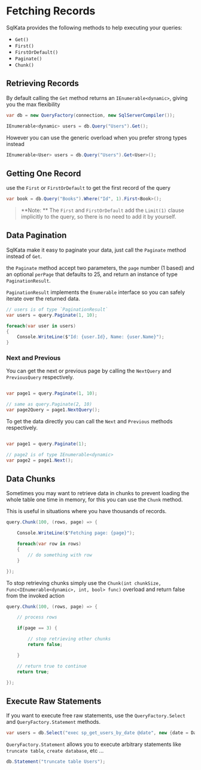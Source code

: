 # Fetching Records

SqlKata provides the following methods to help executing your queries:

 - `Get()`
 - `First()`
 - `FirstOrDefault()`
 - `Paginate()`
 - `Chunk()`

## Retrieving Records

By default calling the `Get` method returns an `IEnumerable<dynamic>`, giving you the max flexibility

```cs
var db = new QueryFactory(connection, new SqlServerCompiler());

IEnumerable<dynamic> users = db.Query("Users").Get();
```

However you can use the generic overload when you prefer strong types instead

```cs
IEnumerable<User> users = db.Query("Users").Get<User>();
```

## Getting One Record

use the `First` or `FirstOrDefault` to get the first record of the query

```cs
var book = db.Query("Books").Where("Id", 1).First<Book>();
```

> **Note: ** The `First` and `FirstOrDefault` add the `Limit(1)` clause implicitly to the query, so there is no need to add it by yourself.

## Data Pagination

SqlKata make it easy to paginate your data, just call the `Paginate` method instead of `Get`.

the `Paginate` method accept two parameters, the `page` number (1 based) and an optional `perPage` that defaults to 25, and return an instance of type `PaginationResult`.

`PaginationResult` implements the `Enumerable` interface so you can safely iterate over the returned data.


```cs
// users is of type `PaginationResult`
var users = query.Paginate(1, 10);

foreach(var user in users)
{
    Console.WriteLine($"Id: {user.Id}, Name: {user.Name}");
}
```

### Next and Previous
You can get the next or previous page by calling the `NextQuery` and `PreviousQuery` respectively.

```cs

var page1 = query.Paginate(1, 10);

// same as query.Paginate(2, 10)
var page2Query = page1.NextQuery();

```

To get the data directly you can call the `Next` and `Previous` methods respectively.

```cs

var page1 = query.Paginate(1);

// page2 is of type IEnumerable<dynamic>
var page2 = page1.Next();

```

## Data Chunks
Sometimes you may want to retrieve data in chunks to prevent loading the whole table one time in memory, for this you can use the `Chunk` method.

This is useful in situations where you have thousands of records.

```cs
query.Chunk(100, (rows, page) => {

    Console.WriteLine($"Fetching page: {page}");

    foreach(var row in rows)
    {
        // do something with row
    }

});
```

To stop retrieving chunks simply use the `Chunk(int chunkSize, Func<IEnumerable<dynamic>, int, bool> func)` overload and return false from the invoked action

```cs
query.Chunk(100, (rows, page) => {

    // process rows

    if(page == 3) {

        // stop retrieving other chunks
        return false;

    }

    // return true to continue
    return true;

});
```

## Execute Raw Statements
If you want to execute free raw statements, use the `QueryFactory.Select` and `QueryFactory.Statement` methods.

```cs
var users = db.Select("exec sp_get_users_by_date @date", new {date = DateTime.UtcNow});
```

`QueryFactory.Statement` allows you to execute arbitrary statements like `truncate table`, `create database`, etc ...

```cs
db.Statement("truncate table Users");
```